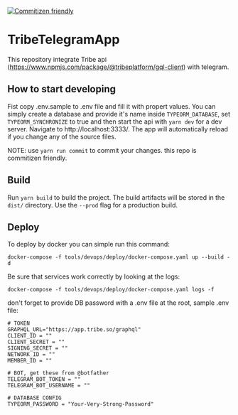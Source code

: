 [![Commitizen friendly](https://img.shields.io/badge/commitizen-friendly-brightgreen.svg)](http://commitizen.github.io/cz-cli/)

# TribeTelegramApp

This repository integrate Tribe api (https://www.npmjs.com/package/@tribeplatform/gql-client) with telegram.

## How to start developing

Fist copy .env.sample to .env file and fill it with propert values. You can simply create a database and provide it's name inside `TYPEORM_DATABASE`, set `TYPEORM_SYNCHRONIZE` to true and then start the api with `yarn dev` for a dev server. Navigate to http://localhost:3333/. The app will automatically reload if you change any of the source files.

NOTE: use `yarn run commit` to commit your changes. this repo is commitizen friendly.

## Build

Run `yarn build` to build the project. The build artifacts will be stored in the `dist/` directory. Use the `--prod` flag for a production build.

## Deploy

To deploy by docker you can simple run this command:

```
docker-compose -f tools/devops/deploy/docker-compose.yaml up --build -d
```

Be sure that services work correctly by looking at the logs:

```
docker-compose -f tools/devops/deploy/docker-compose.yaml logs -f
```

don't forget to provide DB password with a .env file at the root, sample .env file:

```
# TOKEN
GRAPHQL_URL="https://app.tribe.so/graphql"
CLIENT_ID = ""
CLIENT_SECRET = ""
SIGNING_SECRET = ""
NETWORK_ID = ""
MEMBER_ID = ""

# BOT, get these from @botfather
TELEGRAM_BOT_TOKEN = ""
TELEGRAM_BOT_USERNAME = ""

# DATABASE CONFIG
TYPEORM_PASSWORD = "Your-Very-Strong-Password"
```
